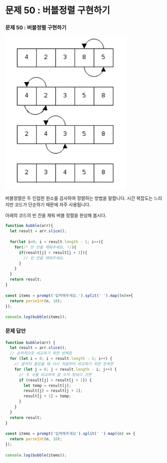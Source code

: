 # 문제 50 : 버블정렬 구현하기

### 문제 50 : 버블정렬 구현하기



![](../.gitbook/assets/img.png)

버블정렬은 두 인접한 원소를 검사하여 정렬하는 방법을 말합니다. 시간 복잡도는 느리지만 코드가 단순하기 때문에 자주 사용됩니다.

아래의 코드의 빈 칸을 채워 버블 정렬을 완성해 봅시다.

```javascript
function bubble(arr){
  let result = arr.slice();

  for(let i=0; i < result.length - 1; i++){
    for(/* 빈 칸을 채워주세요. */){
      if(result[j] > result[j + 1]){
        // 빈 칸을 채워주세요.
      }
    }
  }
  return result;
}

const items = prompt('입력해주세요.').split(' ').map((n)=>{
  return parseInt(n, 10);
});

console.log(bubble(items));
```

### 문제 답안

```javascript
function bubble(arr) {
  let result = arr.slice();
  // 순차적으로 비교하기 위한 반복문
  for (let i = 0; i < result.length - 1; i++) {
    // 끝까지 돌았을 때 다시 처음부터 비교하기 위한 반복문
    for (let j = 0; j < result.length - i; j++) {
      // 두 수를 비교하여 앞 수가 뒷보다 크면
      if (result[j] > result[j + 1]) {
        let temp = result[j];
        result[j] = result[j + 1];
        result[j + 1] = temp;
      }
    }
  }
  return result;
}

const items = prompt('입력해주세요').split(' ').map((n) => {
  return parseInt(n, 10);
});

console.log(bubble(items)); 
```



